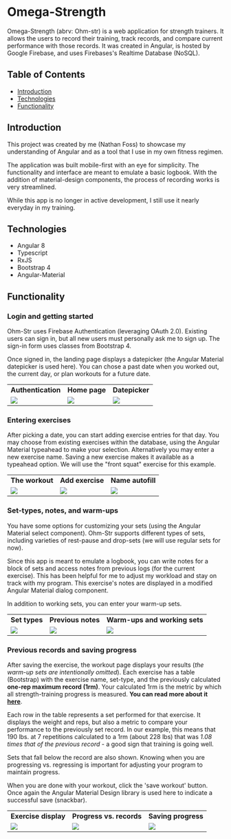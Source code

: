 # Omega-Strength

Omega-Strength (abrv: Ohm-str) is a web application for strength trainers. It allows the users to record their training, track records, and compare current performance with those records. It was created in Angular, is hosted by Google Firebase, and uses Firebases's Realtime Database (NoSQL).

## Table of Contents
+ [Introduction](#introduction)
+ [Technologies](#technologies)
+ [Functionality](#functionality)

## Introduction

This project was created by me (Nathan Foss) to showcase my understanding of Angular and as a tool that I use in my own fitness regimen.

The application was built mobile-first with an eye for simplicity. The functionality and interface are meant to emulate a basic logbook. With the addition of material-design components, the process of recording works is very streamlined.

While this app is no longer in active development, I still use it nearly everyday in my training.

## Technologies

- Angular 8
- Typescript
- RxJS
- Bootstrap 4
- Angular-Material

## Functionality

### Login and getting started

Ohm-Str uses Firebase Authentication (leveraging OAuth 2.0). Existing users can sign in, but all new users must personally ask me to sign up. The sign-in form uses classes from Bootstrap 4. 

Once signed in, the landing page displays a datepicker (the Angular Material datepicker is used here). You can chose a past date when you worked out, the current day, or plan workouts for a future date.

<table>
  <tr>
    <td><strong> Authentication </strong></td>
    <td><strong> Home page </strong></td>
    <td><strong> Datepicker </strong></td>
  </tr>
  <tr>
    <td><img src="./src/assets/images/login.png" ></td>
    <td><img src="./src/assets/images/landing.png" ></td>
    <td><img src="./src/assets/images/landing_dp.png" ></td>
  </tr>
 </table>

 ### Entering exercises

After picking a date, you can start adding exercise entries for that day. You may choose from existing exercises within the database, using the Angular Material typeahead to make your selection. Alternatively you may enter a new exercise name. Saving a new exercise makes it available as a typeahead option. We will use the "front squat" exercise for this example.

<table>
  <tr>
    <td> <strong> The workout </strong> </td>
     <td><strong> Add exercise </strong> </td>
     <td><strong> Name autofill </strong></td>
  </tr>
  <tr>
    <td><img src="./src/assets/images/editworkout.png" ></td>
    <td><img src="./src/assets/images/editexercise.png" ></td>
    <td><img src="./src/assets/images/autofill.png" ></td>
  </tr>
 </table>

  ### Set-types, notes, and warm-ups

You have some options for customizing your sets (using the Angular Material select component). Ohm-Str supports different types of sets, including varieties of rest-pause and drop-sets (we will use regular sets for now). 

Since this app is meant to emulate a logbook, you can write notes for a block of sets and access notes from previous logs (for the current exercise). This has been helpful for me to adjust my workload and stay on track with my program. This exercise's notes are displayed in a modified Angular Material dialog component.

In addition to working sets, you can enter your warm-up sets. 

 <table>
  <tr>
	<td><strong> Set types </strong></td>
    <td><strong> Previous notes </strong></td>
     <td><strong> Warm-ups and working sets </strong></td>
  </tr>
  <tr>
	<td><img src="./src/assets/images/settypes.png" ></td>
	<td><img src="./src/assets/images/notes.png" ></td>
    <td><img src="./src/assets/images/sets.png" ></td>
  
  </tr>
 </table>

 ### Previous records and saving progress

After saving the exercise, the workout page displays your results (*the warm-up sets are intentionally omitted*). Each exercise has a table (Bootstrap) with the exercise name, set-type, and the previously calculated **one-rep maximum record (1rm)**. Your calculated 1rm is the metric by which all strength-training progress is measured. **You can read more about it [here](https://en.wikipedia.org/wiki/One-repetition_maximum)**.

Each row in the table represents a set performed for that exercise. It displays the weight and reps, but also a metric to compare your performance to the previously set record. In our example, this means that 190 lbs. at 7 repetitions calculated to a 1rm (about 228 lbs) that was *1.08 times that of the previous record* - a good sign that training is going well.

Sets that fall below the record are also shown. Knowing when you are progressing vs. regressing is important for adjusting your program to maintain progress.

When you are done with your workout, click the 'save workout' button. Once again the Angular Material Design library is used here to indicate a successful save (snackbar).

 <table>
  <tr>
	<td><strong> Exercise display </strong></td>
    <td><strong> Progress vs. records </strong></td>
     <td><strong> Saving progress </strong></td>
  </tr>
  <tr>
	<td><img src="./src/assets/images/recordview.png" ></td>
	<td><img src="./src/assets/images/lower_record.png" ></td>
    <td><img src="./src/assets/images/saved_workout.png" ></td>
  
  </tr>
 </table>

